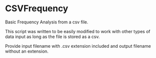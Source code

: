 # CSVFrequency
Basic Frequency Analysis from a csv file.

This script was written to be easily modified to work with other types of data input as long as the file is stored as a csv.

Provide input filename with .csv extension included and output filename without an extension.
